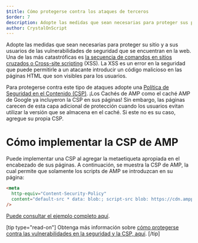 ```yaml
---
$title: Cómo protegerse contra los ataques de terceros
$order: 7
description: Adopte las medidas que sean necesarias para proteger sus páginas AMP y a sus usuarios de las vulnerabilidades de seguridad que se encuentran en la web.
author: CrystalOnScript
---
```


Adopte las medidas que sean necesarias para proteger su sitio y a sus usuarios de las vulnerabilidades de seguridad que se encuentran en la web. Una de las más catastróficas es [la secuencia de comandos en sitios cruzados o Cross-site scripting](https://www.google.com/about/appsecurity/learning/xss/) (XSS). La XSS es un error en la seguridad que puede permitirle a un atacante introducir un código malicioso en las páginas HTML que son visibles para los usuarios.

Para protegerse contra este tipo de ataques adopte una [Política de Seguridad en el Contenido (CSP)](https://csp.withgoogle.com/docs/index.html). ¡Los Cachés de AMP como el caché AMP de Google ya incluyeron la CSP en sus páginas! Sin embargo, las páginas carecen de esta capa adicional de protección cuando los usuarios evitan utilizar la versión que se almacena en el caché. Si este no es su caso, agregue su propia CSP.

# Cómo implementar la CSP de AMP

Puede implementar una CSP al agregar la metaetiqueta apropiada en el encabezado de sus páginas. A continuación, se muestra la CSP de AMP, la cual permite que solamente los scripts de AMP se introduzcan en su página:

```html
<meta
  http-equiv="Content-Security-Policy"
  content="default-src * data: blob:; script-src blob: https://cdn.ampproject.org/v0.js https://cdn.ampproject.org/v0/ https://cdn.ampproject.org/viewer/ https://cdn.ampproject.org/rtv/; object-src 'none'; style-src 'unsafe-inline' https://cdn.ampproject.org/rtv/ https://cdn.materialdesignicons.com https://cloud.typography.com https://fast.fonts.net https://fonts.googleapis.com https://maxcdn.bootstrapcdn.com https://p.typekit.net https://use.fontawesome.com https://use.typekit.net; report-uri https://csp-collector.appspot.com/csp/amp"
/>
```

[Puede consultar el ejemplo completo aquí](https://github.com/ampproject/amphtml/blob/master/examples/csp.amp.html).

[tip type="read-on"] Obtenga más información sobre [cómo protegerse contra las vulnerabilidades en la seguridad y la CSP, aquí](https://developer.mozilla.org/en-US/docs/Web/HTTP/CSP). [/tip]

